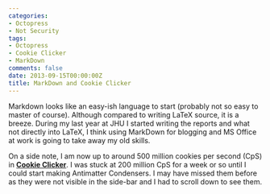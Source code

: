 ```yaml
---
categories:
- Octopress
- Not Security
tags:
- Octopress
- Cookie Clicker
- MarkDown
comments: false
date: 2013-09-15T00:00:00Z
title: MarkDown and Cookie Clicker
---
```


Markdown looks like an easy-ish language to start (probably not so easy to master of course).
Although compared to writing LaTeX source, it is a breeze. During my last year at JHU I started writing the reports and what not directly into LaTeX,
I think using MarkDown for blogging and MS Office at work is going to take away my old skills.

On a side note, I am now up to around 500 million cookies per second (CpS) in
**[Cookie Clicker][ClickerURL]**. I was stuck at 200 million CpS for a week or so until I could start making Antimatter Condensers. I may have missed them before
as they were not visible in the side-bar and I had to scroll down to see them.

[ClickerURL]: http://orteil.dashnet.org/cookieclicker/
